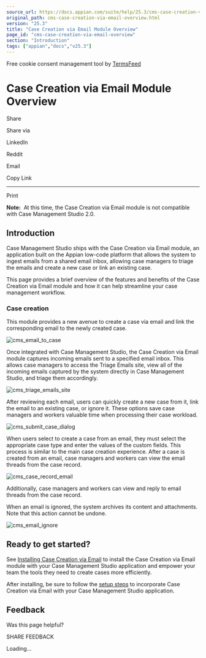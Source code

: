 ```yaml
---
source_url: https://docs.appian.com/suite/help/25.3/cms-case-creation-via-email-overview.html
original_path: cms-case-creation-via-email-overview.html
version: "25.3"
title: "Case Creation via Email Module Overview"
page_id: "cms-case-creation-via-email-overview"
section: "Introduction"
tags: ["appian","docs","v25.3"]
---
```



Free cookie consent management tool by [TermsFeed](https://www.termsfeed.com/)

# Case Creation via Email Module Overview

Share

Share via

LinkedIn

Reddit

Email

Copy Link

* * *

Print

**Note:**  At this time, the Case Creation via Email module is not compatible with Case Management Studio 2.0.

## Introduction

Case Management Studio ships with the Case Creation via Email module, an application built on the Appian low-code platform that allows the system to ingest emails from a shared email inbox, allowing case managers to triage the emails and create a new case or link an existing case.

This page provides a brief overview of the features and benefits of the Case Creation via Email module and how it can help streamline your case management workflow.

### Case creation

This module provides a new avenue to create a case via email and link the corresponding email to the newly created case.

![cms_email_to_case](images/cms_email_to_case.png)

Once integrated with Case Management Studio, the Case Creation via Email module captures incoming emails sent to a specified email inbox. This allows case managers to access the Triage Emails site, view all of the incoming emails captured by the system directly in Case Management Studio, and triage them accordingly.

![cms_triage_emails_site](images/cms_triage_emails_site.png)

After reviewing each email, users can quickly create a new case from it, link the email to an existing case, or ignore it. These options save case managers and workers valuable time when processing their case workload.

![cms_submit_case_dialog](images/cms_submit_case_dialog.png)

When users select to create a case from an email, they must select the appropriate case type and enter the values of the custom fields. This process is similar to the main case creation experience. After a case is created from an email, case managers and workers can view the email threads from the case record.

![cms_case_record_email](images/cms_case_record_email.png)

Additionally, case managers and workers can view and reply to email threads from the case record.

When an email is ignored, the system archives its content and attachments. Note that this action cannot be undone.

![cms_email_ignore](images/cms_email_ignore.png)

## Ready to get started?

See [Installing Case Creation via Email](install-case-creation-via-email.html) to install the Case Creation via Email module with your Case Management Studio application and empower your team the tools they need to create cases more efficiently.

After installing, be sure to follow the [setup steps](setup-case-creation-via-email.html) to incorporate Case Creation via Email with your Case Management Studio application.

## Feedback

Was this page helpful?

SHARE FEEDBACK

Loading...